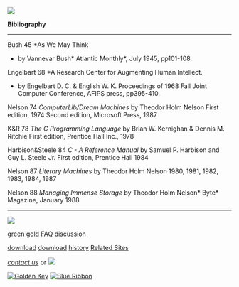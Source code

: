 
[![](../../images/logo.gif)](../../index.html)

**Bibliography**

---


Bush 45 *As We May
Think

* by Vannevar Bush* Atlantic Monthly*,
July 1945,
pp101-108.

Engelbart 68 *A Research
Center for
Augmenting Human Intellect.

* by Engelbart D. C. & English W. K.
Proceedings
of 1968 Fall Joint Computer Conference, AFIPS
press, pp395-410.

Nelson 74
*ComputerLib/Dream Machines*
by Theodor Holm Nelson First edition, 1974 Second
edition,
Microsoft Press, 1987

K&R 78 *The C
Programming Language*
by Brian W. Kernighan & Dennis M. Ritchie
First edition,
Prentice Hall Inc., 1978

Harbison&Steele 84 *C -
A Reference
Manual* by Samuel P. Harbison and Guy L. Steele
Jr. First
edition, Prentice Hall 1984

Nelson 87 *Literary
Machines*
by Theodor Holm Nelson 1980, 1981, 1982, 1983,
1984, 1987

Nelson 88 *Managing Immense
Storage*
by Theodor Holm Nelson* Byte* Magazine,
January 1988





---

[![](../../images/logo.gif)](../../index.html)

[green](../index.html)
[gold](../../gold/index.html)
[FAQ](../../FAQ.html)
[discussion](../../discussion/index.html)

[download](../download/index.html)
[download](../../gold/download/index.html)
[history](../../history/index.html)
[Related Sites](../../related.html)

*[contact us](../../contact.html)*
or [![](../../images/cmn.gif)](http://www.blindpay.com/crit-me-now.cgi)

[![Golden Key](../../images/key.gif)](http://www.privacy.org/ipc/) [![Blue Ribbon](../../images/ribbon.gif)](http://mirrors.yahoo.com/eff/blueribbon.html)
